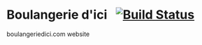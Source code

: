 # Boulangerie d'ici  &nbsp; [![Build Status](https://travis-ci.org/mrancourt/boulangeriedici.com.svg?branch=master)](https://travis-ci.org/mrancourt/boulangeriedici.com.svg?branch=master)

boulangeriedici.com website
